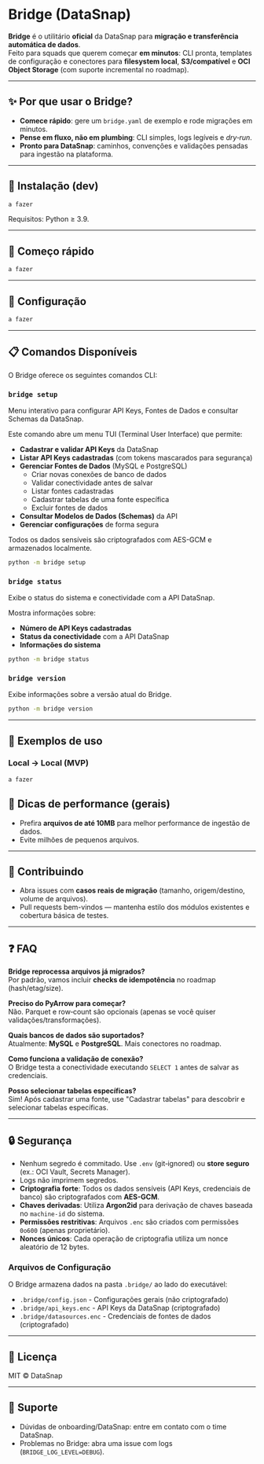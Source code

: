 # Bridge (DataSnap)

**Bridge** é o utilitário **oficial** da DataSnap para **migração e transferência automática de dados**.  
Feito para squads que querem começar **em minutos**: CLI pronta, templates de configuração e conectores para
**filesystem local**, **S3/compatível** e **OCI Object Storage** (com suporte incremental no roadmap).

---

## ✨ Por que usar o Bridge?

- **Comece rápido**: gere um `bridge.yaml` de exemplo e rode migrações em minutos.
- **Pense em fluxo, não em plumbing**: CLI simples, logs legíveis e *dry‑run*.
- **Pronto para DataSnap**: caminhos, convenções e validações pensadas para ingestão na plataforma.

---

## 🚀 Instalação (dev)

```bash
a fazer
```

Requisitos: Python ≥ 3.9.

---

## 🏁 Começo rápido

```bash
a fazer
```

---

## 🔧 Configuração

```bash
a fazer
```

---

## 📋 Comandos Disponíveis

O Bridge oferece os seguintes comandos CLI:

### `bridge setup`
Menu interativo para configurar API Keys, Fontes de Dados e consultar Schemas da DataSnap.

Este comando abre um menu TUI (Terminal User Interface) que permite:
- **Cadastrar e validar API Keys** da DataSnap
- **Listar API Keys cadastradas** (com tokens mascarados para segurança)
- **Gerenciar Fontes de Dados** (MySQL e PostgreSQL)
  - Criar novas conexões de banco de dados
  - Validar conectividade antes de salvar
  - Listar fontes cadastradas
  - Cadastrar tabelas de uma fonte específica
  - Excluir fontes de dados
- **Consultar Modelos de Dados (Schemas)** da API
- **Gerenciar configurações** de forma segura

Todos os dados sensíveis são criptografados com AES-GCM e armazenados localmente.

```bash
python -m bridge setup
```

### `bridge status`
Exibe o status do sistema e conectividade com a API DataSnap.

Mostra informações sobre:
- **Número de API Keys cadastradas**
- **Status da conectividade** com a API DataSnap
- **Informações do sistema**

```bash
python -m bridge status
```

### `bridge version`
Exibe informações sobre a versão atual do Bridge.

```bash
python -m bridge version
```

---

## 🧪 Exemplos de uso

### Local → Local (MVP)
```bash
a fazer
```

## 🧠 Dicas de performance (gerais)

- Prefira **arquivos de até 10MB** para melhor performance de ingestão de dados.
- Evite milhões de pequenos arquivos.

---

## 🤝 Contribuindo

- Abra issues com **casos reais de migração** (tamanho, origem/destino, volume de arquivos).
- Pull requests bem-vindos — mantenha estilo dos módulos existentes e cobertura básica de testes.

---

## ❓ FAQ

**Bridge reprocessa arquivos já migrados?**  
Por padrão, vamos incluir **checks de idempotência** no roadmap (hash/etag/size).

**Preciso do PyArrow para começar?**  
Não. Parquet e row‑count são opcionais (apenas se você quiser validações/transformações).

**Quais bancos de dados são suportados?**  
Atualmente: **MySQL** e **PostgreSQL**. Mais conectores no roadmap.

**Como funciona a validação de conexão?**  
O Bridge testa a conectividade executando `SELECT 1` antes de salvar as credenciais.

**Posso selecionar tabelas específicas?**  
Sim! Após cadastrar uma fonte, use "Cadastrar tabelas" para descobrir e selecionar tabelas específicas.

---

## 🔒 Segurança

- Nenhum segredo é commitado. Use `.env` (git‑ignored) ou **store seguro** (ex.: OCI Vault, Secrets Manager).  
- Logs não imprimem segredos.
- **Criptografia forte**: Todos os dados sensíveis (API Keys, credenciais de banco) são criptografados com **AES-GCM**.
- **Chaves derivadas**: Utiliza **Argon2id** para derivação de chaves baseada no `machine-id` do sistema.
- **Permissões restritivas**: Arquivos `.enc` são criados com permissões `0o600` (apenas proprietário).
- **Nonces únicos**: Cada operação de criptografia utiliza um nonce aleatório de 12 bytes.

### Arquivos de Configuração

O Bridge armazena dados na pasta `.bridge/` ao lado do executável:

- `.bridge/config.json` - Configurações gerais (não criptografado)
- `.bridge/api_keys.enc` - API Keys da DataSnap (criptografado)
- `.bridge/datasources.enc` - Credenciais de fontes de dados (criptografado)

---

## 📜 Licença

MIT © DataSnap

---

## 🧭 Suporte

- Dúvidas de onboarding/DataSnap: entre em contato com o time DataSnap.
- Problemas no Bridge: abra uma issue com logs (`BRIDGE_LOG_LEVEL=DEBUG`).

